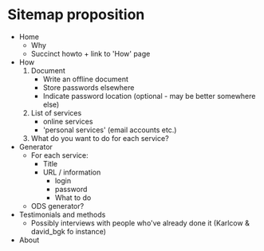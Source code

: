 # Sitemap proposition

* Home
	* Why
	* Succinct howto + link to 'How' page
* How
	1. Document
		* Write an offline document
		* Store passwords elsewhere
		* Indicate password location (optional - may be better somewhere else)
	2. List of services
		* online services
		* 'personal services' (email accounts etc.)
	3. What do you want to do for each service?
* Generator
	* For each service:
		* Title
		* URL / information
			* login
			* password
			* What to do
	* ODS generator?
* Testimonials and methods
	* Possibly interviews with people who've already done it (Karlcow & david_bgk fo instance)
* About